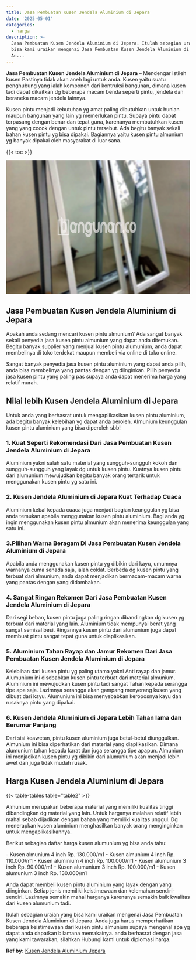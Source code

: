 ```yaml
---
title: Jasa Pembuatan Kusen Jendela Aluminium di Jepara
date: '2025-05-01'
categories:
  - harga
description: >-
  Jasa Pembuatan Kusen Jendela Aluminium di Jepara. Itulah sebagian uraian yang
  bisa kami uraikan mengenai Jasa Pembuatan Kusen Jendela Aluminium di Jepara.
  An...
---
```


**Jasa Pembuatan Kusen Jendela Aluminium di Jepara** – Mendengar istileh kusen Pastinya tidak akan aneh lagi untuk anda. Kusen yaitu suatu penghubung yang ialah komponen dari kontruksi bangunan, dimana kusen tadi dapat dikaitkan dg beberapa macam benda seperti pintu, jendela dan beraneka macam jendela lainnya.

Kusen pintu menjadi kebutuhan yg amat paling dibutuhkan untuk hunian maupun bangunan yang lain yg memerlukan pintu. Supaya pintu dapat terpasang dengan benar dan tepat guna, karenanya membutuhkan kusen yang yang cocok dengan untuk pintu tersebut. Ada begitu banyak sekali bahan kusen pintu yg bisa dipakai. Bagiannya yaitu kusen pintu almunium yg banyak dipakai oleh masyarakat di luar sana.

{{< toc >}}

![Jasa Pembuatan Kusen Jendela Aluminium di Jepara](/images/harga-kusen-jendela-alumunium-22.png)

## Jasa Pembuatan Kusen Jendela Aluminium di Jepara

Apakah anda sedang mencari kusen pintu almunium? Ada sangat banyak sekali penyedia jasa kusen pintu almunium yang dapat anda ditemukan. Begitu banyak supplier yang menjual kusen pintu alumunium, anda dapat membelinya di toko terdekat maupun membeli via online di toko online.

Sangat banyak penyedia jasa kusen pintu aluminium yang dapat anda pilih, anda bisa membelinya yang pantas dengan yg diinginkan. Pilih penyedia jasa kusen pintu yang paling pas supaya anda dapat menerima harga yang relatif murah.

## Nilai lebih Kusen Jendela Aluminium di Jepara

Untuk anda yang berhasrat untuk mengaplikasikan kusen pintu aluminium, ada begitu banyak kelebihan yg dapat anda peroleh. Almunium keunggulan kusen pintu aluminium yang bisa diperoleh sbb!

### 1\. Kuat Seperti Rekomendasi Dari Jasa Pembuatan Kusen Jendela Aluminium di Jepara

Aluminium yakni salah satu material yang sungguh-sungguh kokoh dan sungguh-sungguh yang layak dg untuk kusen pintu. Kuatnya kusen pintu dari alumunium mewujudkan begitu banyak orang tertarik untuk menggunakan kusen pintu yg satu ini.

### 2\. Kusen Jendela Aluminium di Jepara Kuat Terhadap Cuaca

Aluminium kebal kepada cuaca juga menjadi bagian keunggulan yg bisa anda temukan apabila menggunakan kusen pintu aluminium. Bagi anda yg ingin menggunakan kusen pintu almunium akan menerima keunggulan yang satu ini.

### 3.Pilihan Warna Beragam Di Jasa Pembuatan Kusen Jendela Aluminium di Jepara

Apabila anda menggunakan kusen pintu yg dibikin dari kayu, umumnya warnanya cuma senada saja, ialah coklat. Berbeda dg kusen pintu yang terbuat dari almunium, anda dapat menjadikan bermacam-macam warna yang pantas dengan yang didambakan.

### 4\. Sangat Ringan Rekomen Dari Jasa Pembuatan Kusen Jendela Aluminium di Jepara

Dari segi beban, kusen pintu juga paling ringan dibandingkan dg kusen yg terbuat dari material yang lain. Aluminium tidak mempunyai berat yang sangat semisal besi. Ringannya kusen pintu dari alumunium juga dapat membuat pintu sangat tepat guna untuk diaplikasikan.

### 5\. Aluminium Tahan Rayap dan Jamur Rekomen Dari Jasa Pembuatan Kusen Jendela Aluminium di Jepara

Kelebihan dari kusen pintu yg paling utama yakni Anti rayap dan jamur. Alumunium ini disebabkan kusen pintu terbuat dari material almunium. Aluminium ini mewujudkan kusen pintu tadi sangat Tahan kepada serangga tipe apa saja. Lazimnya serangga akan gampang menyerang kusen yang dibuat dari kayu. Alumunium ini bisa menyebabkan keroposnya kayu dan rusaknya pintu yang dipakai.

### 6\. Kusen Jendela Aluminium di Jepara Lebih Tahan lama dan Berumur Panjang

Dari sisi keawetan, pintu kusen aluminium juga betul-betul diunggulkan. Almunium ini bisa diperhatikan dari material yang diaplikasikan. Dimana alumunium tahan kepada karat dan juga serangga tipe apapun. Almunium ini menjadikan kusen pintu yg dibikin dari alumunium akan menjadi lebih awet dan juga tidak mudah rusak.

## Harga Kusen Jendela Aluminium di Jepara

{{< table-tables table="table2" >}}

Almunium merupakan beberapa material yang memiliki kualitas tinggi dibandingkan dg material yang lain. Untuk harganya malahan relatif lebih mahal sebab dijadikan dengan bahan yang memiliki kualitas unggul. Dg menerapkan kusen aluminium menghasilkan banyak orang menginginkan untuk mengaplikasikannya.

Berikut sebagian daftar harga kusen alumunium yg bisa anda tahu:

\- Kusen almunium 4 inch Rp. 130.000/m1 - Kusen almunium 4 inch Rp. 110.000/m1 - Kusen aluminium 4 inch Rp. 100.000/m1 - Kusen alumunium 3 inch Rp. 90.000/m1 - Kusen alumunium 3 inch Rp. 100.000/m1 - Kusen alumunium 3 inch Rp. 130.000/m1

Anda dapat membeli kusen pintu aluminium yang layak dengan yang diinginkan. Setiap jenis memiliki keistimewaan dan kelemahan sendiri-sendiri. Lazimnya semakin mahal harganya karenanya semakin baik kwalitas dari kusen alumunium tadi.

Itulah sebagian uraian yang bisa kami uraikan mengenai Jasa Pembuatan Kusen Jendela Aluminium di Jepara. Anda juga harus memperhatikan beberapa keistimewaan dari kusen pintu almunium supaya mengenal apa yg dapat anda dapatkan bilamana memakainya. anda berhasrat dengan jasa yang kami tawarakan, silahkan Hubungi kami untuk diplomasi harga.

**Ref by:** [Kusen Jendela Aluminium Jepara](https://id.wikipedia.org/wiki/Kusen)
